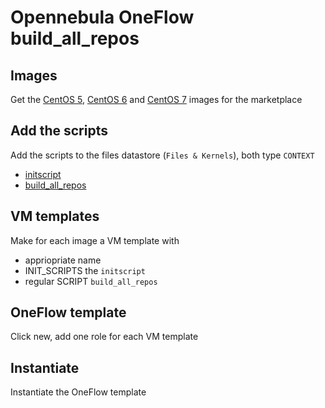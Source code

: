 # Opennebula OneFlow build_all_repos

## Images
Get the [CentOS 5][centos5], [CentOS 6][centos6] and [CentOS 7][centos7] images for the marketplace

[centos5]: http://marketplace.opennebula.systems/appliance/5565cfba8fb81d6ebb000001
[centos6]: http://marketplace.opennebula.systems/appliance/53e767ba8fb81d6a69000001
[centos7]: http://marketplace.opennebula.systems/appliance/53e7bf928fb81d6a69000002

## Add the scripts
Add the scripts to the files datastore (`Files & Kernels`), both type `CONTEXT` 

 * [initscript][context_init_build_all_repos]
 * [build_all_repos][build_all_repos]
 
[context_init_build_all_repos]: https://raw.githubusercontent.com/quattor/release/master/src/scripts/context_init_build_all_repos.sh
[build_all_repos]: https://raw.githubusercontent.com/quattor/release/master/src/scripts/build_all_repos.sh

## VM templates

Make for each image a VM template with

* appriopriate name
 * INIT_SCRIPTS the `initscript`
 * regular SCRIPT `build_all_repos`

## OneFlow template
Click new, add one role for each VM template

## Instantiate
Instantiate the OneFlow template
